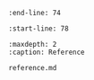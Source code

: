 [comment]: # (Include README.md exlcuding the `Documentation` section)
```{include} ../../README.md
:end-line: 74
```
```{include} ../../README.md
:start-line: 78
```

```{toctree}
:maxdepth: 2
:caption: Reference

reference.md
```
